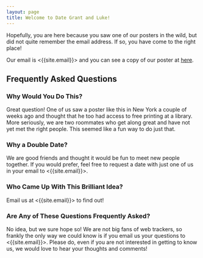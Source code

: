```yaml
---
layout: page
title: Welcome to Date Grant and Luke!
---
```


Hopefully, you are here because you saw one of our posters in the wild, but did not quite remember the email address. If so, you have come to the right place! 

Our email is <{{site.email}}> and you can see a copy of our poster at [here]({{site.poster}}).

## Frequently Asked Questions

### Why Would You Do This?
Great question! One of us saw a poster like this in New York a couple of weeks ago and thought that he too had access to free printing at a library. More seriously, we are two roommates who get along great and have not yet met the right people. This seemed like a fun way to do just that.

### Why a Double Date?
We are good friends and thought it would be fun to meet new people together. If you would prefer, feel free to request a date with just one of us in your email to <{{site.email}}>.

### Who Came Up With This Brilliant Idea?
Email us at <{{site.email}}> to find out!

### Are Any of These Questions Frequently Asked?
No idea, but we sure hope so! We are not big fans of web trackers, so frankly the only way we could know is if you email us your questions to <{{site.email}}>. Please do, even if you are not interested in getting to know us, we would love to hear your thoughts and comments!
